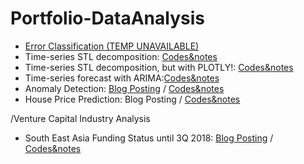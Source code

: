# Portfolio-DataAnalysis

- [Error Classification (TEMP UNAVAILABLE)]()
- Time-series STL decomposition: [Codes&notes](http://nbviewer.jupyter.org/github/h3imdallr/Portfolio-DataAnalysis/blob/master/Anomaly_Detection/STL_decomposition_NABdata-statsmodelsfunc.ipynb)
- Time-series STL decomposition, but with PLOTLY!: [Codes&notes](http://nbviewer.jupyter.org/github/h3imdallr/Portfolio-DataAnalysis/blob/master/Anomaly_Detection/STL_decomposition_PLOTLY-statsmodelsfunc.ipynb)
- Time-series forecast with ARIMA:[Codes&notes](http://nbviewer.jupyter.org/github/h3imdallr/Portfolio-DataAnalysis/blob/master/TimeS_Analysis/timeseries_forecast.ipynb)
- Anomaly Detection:  [Blog Posting](https://h3imdallr.github.io/data_science/2017/06/20/anomaly_detection.html) / [Codes&notes](http://nbviewer.jupyter.org/github/h3imdallr/Portfolio-DataAnalysis/blob/master/Anomaly_Detection/anom_output.ipynb)
- House Price Prediction: Blog Posting / [Codes&notes](http://nbviewer.jupyter.org/github/h3imdallr/Fun-DataAnalysis/blob/master/Real_Estate/kaggle-houseprice/house_price_prediction.ipynb)  

/Venture Capital Industry Analysis
- South East Asia Funding Status until 3Q 2018: [Blog Posting](https://medium.com/@h3imdallr/investment-status-in-south-east-asia-2014-2018-3q-d68802ff07b3) / [Codes&notes](https://nbviewer.jupyter.org/github/h3imdallr/Fun-DataAnalysis/blob/master/VentureCapital/sea_funding_analysis_20183Q_cp.ipynb)
